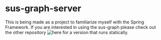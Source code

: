 # sus-graph-server
This is being made as a project to familiarize myself with the Spring Framework. If you are interested in using the sus-graph please check out the other repository ![here](https://github.com/Austin-Scott/sus-graph) for a version that runs statically. 
